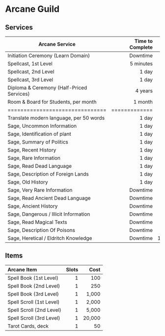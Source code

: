 # Arcane Guild

## Services

| Arcane Service                            | Time to Complete |   Cost |
| ----------------------------------------- | ---------------: | -----: |
| Initiation Ceremony (Learn Domain)        |         Downtime |    500 |
| Spellcast, 1st Level                      |        5 minutes |    200 |
| Spellcast, 2nd Level                      |            1 day |    500 |
| Spellcast, 3rd Level                      |            1 day |   2000 |
| Diploma & Ceremony (Half-Priced Services) |          4 years |    500 |
| Room & Board for Students, per month      |          1 month |     50 |
| ===============================           |    ============= |   ==== |
| Translate modern language, per 50 words   |            1 day |     10 |
| Sage, Uncommon Information                |            1 day |     25 |
| Sage, Identification of plant             |            1 day |     25 |
| Sage, Summary of Politics                 |            1 day |     25 |
| Sage, Recent History                      |            1 day |     25 |
| Sage, Rare Information                    |            1 day |     50 |
| Sage, Read Dead Language                  |            1 day |     50 |
| Sage, Description of Foreign Lands        |            1 day |     50 |
| Sage, Old History                         |            1 day |     50 |
| Sage, Very Rare Information               |         Downtime |    250 |
| Sage, Read Ancient Dead Language          |         Downtime |    250 |
| Sage, Ancient History                     |         Downtime |    250 |
| Sage, Dangerous / Illicit Information     |         Downtime |   500+ |
| Sage, Read Magical Texts                  |         Downtime |   500+ |
| Sage, Description Of Poisons              |         Downtime |   500+ |
| Sage, Heretical / Eldritch Knowledge      |         Downtime | 1,000+ |

## Items

| **Arcane Item**          | Slots |   Cost |
| :----------------------- | ----: | -----: |
| Spell Book (1st Level)   |     1 |    100 |
| Spell Book (2nd Level)   |     1 |    250 |
| Spell Book (3rd Level)   |     1 |  1,000 |
| Spell Scroll (1st Level) |     1 |  2,000 |
| Spell Scroll (2nd Level) |     1 |  5,000 |
| Spell Scroll (3rd Level) |     1 | 20,000 |
| Tarot Cards, deck        |     1 |     50 |
